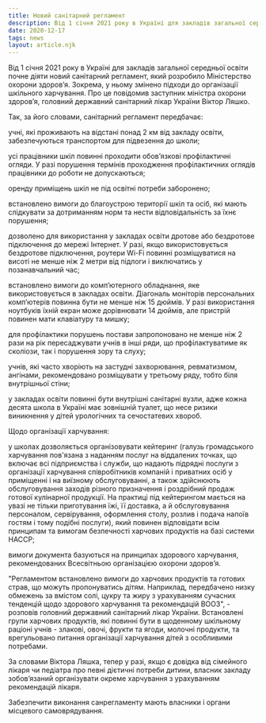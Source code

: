 ```yaml
---
title: Новий санітарний регламент
description: Від 1 січня 2021 року в Україні для закладів загальної середньої освіти почне діяти новий санітарний регламент
date: 2020-12-17
tags: news
layout: article.njk
---
```


Від 1 січня 2021 року в Україні для закладів загальної середньої освіти почне діяти новий санітарний регламент, який розробило Міністерство охорони здоров’я. Зокрема, у ньому змінено підходи до організації шкільного харчування. Про це  повідомив заступник міністра охорони здоров’я, головний державний санітарний лікар України Віктор Ляшко.

 Так, за його словами, санітарний регламент передбачає:

учні, які проживають на відстані понад 2 км від закладу освіти, забезпечуються транспортом для підвезення до школи;

усі працівники шкіл повинні проходити обов’язкові профілактичні огляди. У разі порушення термінів проходження профілактичних оглядів працівники до роботи не допускаються;

оренду приміщень шкіл не під освітні потреби заборонено;

встановлено вимоги до благоустрою території шкіл та осіб, які мають слідкувати за дотриманням норм та нести відповідальність за їхнє порушення;

дозволено для використання у закладах освіти дротове або бездротове підключення до мережі Інтернет. У разі, якщо використовується бездротове підключення, роутери Wi-Fi повинні розміщуватися на висоті не менше ніж 2 метри від підлоги і виключатись у позанавчальний час;

встановлено вимоги до комп’ютерного обладнання, яке використовується в закладах освіти. Діагональ моніторів персональних комп’ютерів повинна бути не менше ніж 15 дюймів. У разі використання ноутбуків їхній екран може дорівнювати 14 дюймів, але пристрій повинен мати клавіатуру та мишку;

для профілактики порушень постави запропоновано не менше ніж 2 рази на рік пересаджувати учнів в інші ряди, що профілактуватиме як сколіози, так і порушення зору та слуху;

учнів, які часто хворіють на застудні захворювання, ревматизмом, ангінами, рекомендовано розміщувати у третьому ряду, тобто біля внутрішньої стіни;

у закладах освіти повинні бути внутрішні санітарні вузли, адже кожна десята школа в Україні має зовнішній туалет, що несе ризики виникнення у дітей урологічних та сечостатевих хвороб.

 Щодо організації харчування:

 у школах дозволяється організовувати кейтеринг (галузь громадського харчування пов'язана з наданням послуг на віддалених точках, що включає всі підприємства і служби, що надають підрядні послуги з організації харчування  співробітників компаній і приватних осіб у приміщенні і на виїзному обслуговуванні, а також здійснюють обслуговування заходів різного призначення і роздрібний продаж готової кулінарної продукції. На практиці під кейтерингом мається на увазі не тільки приготування їжі, її доставка, а й обслуговування персоналом, сервірування, оформлення столу, розлив і подача напоїв гостям і тому подібні послуги), який повинен відповідати всім принципам та вимогам безпечності харчових продуктів на базі системи НАССР;

вимоги документа базуються на принципах здорового харчування, рекомендованих Всесвітньою організацією охорони здоров’я.

"Регламентом встановлено вимоги до харчових продуктів та готових страв, що можуть пропонуватись дітям. Наприклад, передбачено низку обмежень за вмістом солі, цукру та жиру з урахуванням сучасних тенденцій щодо здорового харчування та рекомендацій ВООЗ", - розповів головний державний санітарний лікар України. Встановлені групи харчових продуктів, які повинні бути в щоденному шкільному раціоні учнів - злакові, овочі, фрукти та ягоди, молочні продукти, та врегульовано питання організації харчування дітей з особливими потребами.

 За словами Віктора Ляшка, тепер у разі, якщо є довідка від сімейного лікаря чи педіатра про певні дієтичні потреби дитини, власник закладу зобов’язаний організувати окреме харчування з урахуванням рекомендацій лікаря.

 Забезпечити виконання санрегламенту мають власники і органи місцевого самоврядування. 

